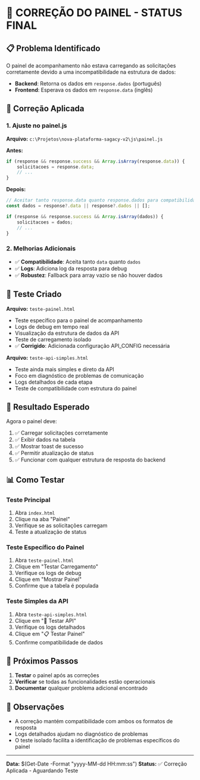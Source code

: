 # 🎯 CORREÇÃO DO PAINEL - STATUS FINAL

## 📋 Problema Identificado
O painel de acompanhamento não estava carregando as solicitações corretamente devido a uma incompatibilidade na estrutura de dados:
- **Backend**: Retorna os dados em `response.dados` (português)
- **Frontend**: Esperava os dados em `response.data` (inglês)

## 🔧 Correção Aplicada

### 1. Ajuste no painel.js
**Arquivo:** `c:\Projetos\nova-plataforma-sagacy-v2\js\painel.js`

**Antes:**
```javascript
if (response && response.success && Array.isArray(response.data)) {
    solicitacoes = response.data;
    // ...
}
```

**Depois:**
```javascript
// Aceitar tanto response.data quanto response.dados para compatibilidade
const dados = response?.data || response?.dados || [];

if (response && response.success && Array.isArray(dados)) {
    solicitacoes = dados;
    // ...
}
```

### 2. Melhorias Adicionais
- ✅ **Compatibilidade**: Aceita tanto `data` quanto `dados`
- ✅ **Logs**: Adiciona log da resposta para debug
- ✅ **Robustez**: Fallback para array vazio se não houver dados

## 🧪 Teste Criado
**Arquivo:** `teste-painel.html`
- Teste específico para o painel de acompanhamento
- Logs de debug em tempo real
- Visualização da estrutura de dados da API
- Teste de carregamento isolado
- ✅ **Corrigido**: Adicionada configuração API_CONFIG necessária

**Arquivo:** `teste-api-simples.html`
- Teste ainda mais simples e direto da API
- Foco em diagnóstico de problemas de comunicação
- Logs detalhados de cada etapa
- Teste de compatibilidade com estrutura do painel

## 🎯 Resultado Esperado
Agora o painel deve:
1. ✅ Carregar solicitações corretamente
2. ✅ Exibir dados na tabela
3. ✅ Mostrar toast de sucesso
4. ✅ Permitir atualização de status
5. ✅ Funcionar com qualquer estrutura de resposta do backend

## 📊 Como Testar

### Teste Principal
1. Abra `index.html`
2. Clique na aba "Painel"
3. Verifique se as solicitações carregam
4. Teste a atualização de status

### Teste Específico do Painel
1. Abra `teste-painel.html`
2. Clique em "Testar Carregamento"
3. Verifique os logs de debug
4. Clique em "Mostrar Painel"
5. Confirme que a tabela é populada

### Teste Simples da API
1. Abra `teste-api-simples.html`
2. Clique em "🧪 Testar API"
3. Verifique os logs detalhados
4. Clique em "📋 Testar Painel"
5. Confirme compatibilidade de dados

## 🔄 Próximos Passos
1. **Testar** o painel após as correções
2. **Verificar** se todas as funcionalidades estão operacionais
3. **Documentar** qualquer problema adicional encontrado

## 📝 Observações
- A correção mantém compatibilidade com ambos os formatos de resposta
- Logs detalhados ajudam no diagnóstico de problemas
- O teste isolado facilita a identificação de problemas específicos do painel

---
**Data:** $(Get-Date -Format "yyyy-MM-dd HH:mm:ss")
**Status:** ✅ Correção Aplicada - Aguardando Teste
